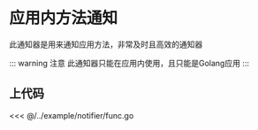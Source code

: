 # 应用内方法通知

此通知器是用来通知应用方法，非常及时且高效的通知器

::: warning 注意 此通知器只能在应用内使用，且只能是Golang应用
:::

## 上代码

<<< @/../example/notifier/func.go
